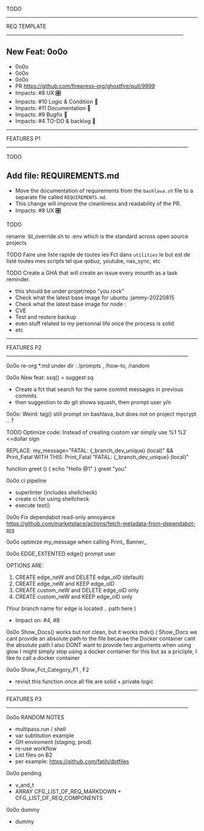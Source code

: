 TODO

_______________________________________________________________________________________
REQ TEMPLATE _________________________________________________________________________

## New Feat: 0o0o

- 0o0o
- 0o0o
- 0o0o
- PR https://github.com/firepress-org/ghostfire/pull/9999
- Impacts: #8 UX 🎛️
- Impacts: #10 Logic & Condition 🧠
- Impacts: #11 Documentation 🧵
- Impacts: #9 Bugfix 🧨
- Impacts: #4 TO-DO & backlog 💪

_______________________________________________________________________________________
FEATURES P1 ___________________________________________________________________________

TODO

## Add file: REQUIREMENTS.md

- Move the documentation of requirements from the `bashlava.sh` file to a separate file called `REQUIREMENTS.md`.
- This change will improve the cleanliness and readability of the PR.
- Impacts: #8 UX 🎛️ 

TODO

rename .bl_override.sh to .env which is the standard across open source projects

TODO
Faire une liste rapide de toutes les Fct dans `utilities`
le but est de listé toutes mes scripts tel que qobuz, youtube, nas_sync, etc

TODO
Create a GHA that will create an issue every mounth as a task reminder.

- this should be under projet/repo "you rock"
- Check what the latest base image for ubuntu :jammy-20220815
- Check what the latest base image for node :
- CVE
- Test and restore backup
- even stuff related to my personnal life once the process is solid
- etc

_______________________________________________________________________________________
FEATURES P2 ___________________________________________________________________________

0o0o
  re-org *.md under dir : /prompts , /how-to, /random

0o0o
New feat: ssq() = suggest sq
- Create a fct that search for the same commit messages in previous commits
- then suggestion to do git showa squash, then prompt user y/n

0o0o: 
Weird: tag() still prompt on bashlava, but does not on project mycrypt .. ?

TODO
Optimize code: Instead of creating custom var simply use %1 %2 <=dollar sign

REPLACE:
  my_message="FATAL: {_branch_dev_unique} (local)" && Print_Fatal
WITH THIS:
  Print_Fatal "FATAL: {_branch_dev_unique} (local)"

  function greet () {
    echo "Hello @1"
  }
  greet "you"

0o0o ci pipeline
- superlinter (includes shellcheck)
- create ci for using shellcheck
- execute test()

0o0o
Fix dependabot read-only annoyance
https://github.com/marketplace/actions/fetch-metadata-from-dependabot-prs

0o0o
optimize my_message when calling
  Print_
  Banner_

0o0o EDGE_EXTENTED
  edge() prompt user

  OPTIONS ARE:
  1) CREATE edge_neW      and DELETE edge_olD (default)
  2) CREATE edge_neW      and KEEP edge_olD
  3) CREATE custom_neW    and DELETE edge_olD only
  4) CREATE custom_neW    and KEEP edge_olD only

  (Your branch name for edge is located .. path here )
  - Impact on: #4, #8

0o0o Show_Docs()
works but not clean, but it works mdv() / Show_Docs
  we cant provide an absolute path to the file because the Docker container cant the absolute path
  I also DONT want to provide two arguments when using glow
  I might simply stop using a docker container for this
  but as a priciiple, I like to call a docker container

0o0o Show_Fct_Category_F1 , F2
- revisit this function once all file are solid + private logic

_______________________________________________________________________________________
FEATURES P3 ___________________________________________________________________________

0o0o RANDOM NOTES
- multipass.run / shell
- var subtitution example
- GH enviroment (staging, prod)
- re-use workflow
- List files on B2
- per example: https://github.com/fatih/dotfiles

0o0o pending
- v_and_t
- ARRAY CFG_LIST_OF_REQ_MARKDOWN + CFG_LIST_OF_REQ_COMPONENTS

0o0o dummy
- dummy